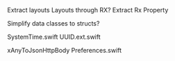 Extract layouts
    Layouts through RX?
Extract Rx Property

Simplify data classes to structs?

SystemTime.swift
UUID.ext.swift

xAnyToJsonHttpBody
Preferences.swift